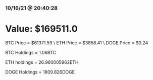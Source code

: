 ### 10/16/21 @ 20:40:28 

# Value: $169511.0



BTC Price = $61371.59
\ ETH Price = $3858.41
\ DOGE Price = $0.24


BTC Holdings = 1.06BTC

 ETH holdings = 26.960005962ETH

 DOGE Holdings = 1809.826DOGE

